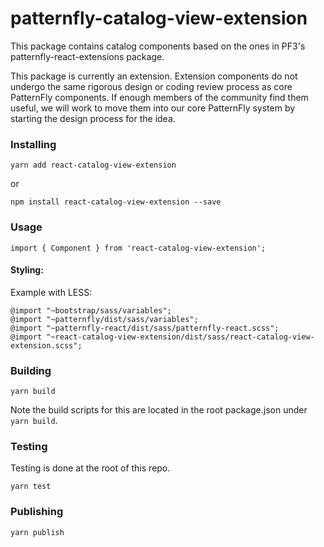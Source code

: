 # patternfly-catalog-view-extension

This package contains catalog components based on the ones in PF3's patternfly-react-extensions package.

This package is currently an extension. Extension components do not undergo the same rigorous design or coding review process as core PatternFly components. If enough members of the community find them useful, we will work to move them into our core PatternFly system by starting the design process for the idea.

### Installing

```
yarn add react-catalog-view-extension
```

or

```
npm install react-catalog-view-extension --save
```

### Usage

```
import { Component } from 'react-catalog-view-extension';
```

#### Styling:

Example with LESS:

```
@import "~bootstrap/sass/variables";
@import "~patternfly/dist/sass/variables";
@import "~patternfly-react/dist/sass/patternfly-react.scss";
@import "~react-catalog-view-extension/dist/sass/react-catalog-view-extension.scss";
```

### Building

```
yarn build
```

Note the build scripts for this are located in the root package.json under `yarn build`.

### Testing

Testing is done at the root of this repo.

```
yarn test
```

### Publishing

```
yarn publish
```

